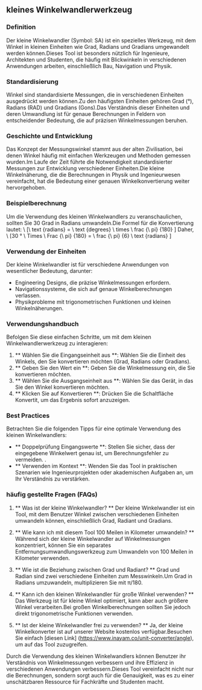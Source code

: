 ## kleines Winkelwandlerwerkzeug

### Definition
Der kleine Winkelwandler (Symbol: SA) ist ein spezielles Werkzeug, mit dem Winkel in kleinen Einheiten wie Grad, Radians und Gradians umgewandelt werden können.Dieses Tool ist besonders nützlich für Ingenieure, Architekten und Studenten, die häufig mit Blickwinkeln in verschiedenen Anwendungen arbeiten, einschließlich Bau, Navigation und Physik.

### Standardisierung
Winkel sind standardisierte Messungen, die in verschiedenen Einheiten ausgedrückt werden können.Zu den häufigsten Einheiten gehören Grad (°), Radians (RAD) und Gradians (Gons).Das Verständnis dieser Einheiten und deren Umwandlung ist für genaue Berechnungen in Feldern von entscheidender Bedeutung, die auf präzisen Winkelmessungen beruhen.

### Geschichte und Entwicklung
Das Konzept der Messungswinkel stammt aus der alten Zivilisation, bei denen Winkel häufig mit einfachen Werkzeugen und Methoden gemessen wurden.Im Laufe der Zeit führte die Notwendigkeit standardisierter Messungen zur Entwicklung verschiedener Einheiten.Die kleine Winkelnäherung, die die Berechnungen in Physik und Ingenieurwesen vereinfacht, hat die Bedeutung einer genauen Winkelkonvertierung weiter hervorgehoben.

### Beispielberechnung
Um die Verwendung des kleinen Winkelwandlers zu veranschaulichen, sollten Sie 30 Grad in Radians umwandeln.Die Formel für die Konvertierung lautet:
\ [\ text {radians} = \ text {degrees} \ times \ frac {\ pi} {180} \]
Daher,
\ [30 ° \ Times \ Frac {\ pi} {180} = \ frac {\ pi} {6} \ text {radians} \]

### Verwendung der Einheiten
Der kleine Winkelwandler ist für verschiedene Anwendungen von wesentlicher Bedeutung, darunter:
- Engineering Designs, die präzise Winkelmessungen erfordern.
- Navigationssysteme, die sich auf genaue Winkelberechnungen verlassen.
- Physikprobleme mit trigonometrischen Funktionen und kleinen Winkelnäherungen.

### Verwendungshandbuch
Befolgen Sie diese einfachen Schritte, um mit dem kleinen Winkelwandlerwerkzeug zu interagieren:
1. ** Wählen Sie die Eingangseinheit aus **: Wählen Sie die Einheit des Winkels, den Sie konvertieren möchten (Grad, Radians oder Gradians).
2. ** Geben Sie den Wert ein **: Geben Sie die Winkelmessung ein, die Sie konvertieren möchten.
3. ** Wählen Sie die Ausgangseinheit aus **: Wählen Sie das Gerät, in das Sie den Winkel konvertieren möchten.
4. ** Klicken Sie auf Konvertieren **: Drücken Sie die Schaltfläche Konvertit, um das Ergebnis sofort anzuzeigen.

### Best Practices
Betrachten Sie die folgenden Tipps für eine optimale Verwendung des kleinen Winkelwandlers:
- ** Doppelprüfung Eingangswerte **: Stellen Sie sicher, dass der eingegebene Winkelwert genau ist, um Berechnungsfehler zu vermeiden.
.
- ** Verwenden im Kontext **: Wenden Sie das Tool in praktischen Szenarien wie Ingenieurprojekten oder akademischen Aufgaben an, um Ihr Verständnis zu verstärken.

### häufig gestellte Fragen (FAQs)

1. ** Was ist der kleine Winkelwandler? **
Der kleine Winkelwandler ist ein Tool, mit dem Benutzer Winkel zwischen verschiedenen Einheiten umwandeln können, einschließlich Grad, Radiant und Gradians.

2. ** Wie kann ich mit diesem Tool 100 Meilen in Kilometer umwandeln? **
Während sich der kleine Winkelwandler auf Winkelmessungen konzentriert, können Sie ein separates Entfernungsumwandlungswerkzeug zum Umwandeln von 100 Meilen in Kilometer verwenden.

3. ** Wie ist die Beziehung zwischen Grad und Radiant? **
Grad und Radian sind zwei verschiedene Einheiten zum Messwinkeln.Um Grad in Radians umzuwandeln, multiplizieren Sie mit π/180.

4. ** Kann ich den kleinen Winkelwandler für große Winkel verwenden? **
Das Werkzeug ist für kleine Winkel optimiert, kann aber auch größere Winkel verarbeiten.Bei großen Winkelberechnungen sollten Sie jedoch direkt trigonometrische Funktionen verwenden.

5. ** Ist der kleine Winkelwandler frei zu verwenden? **
Ja, der kleine Winkelkonverter ist auf unserer Website kostenlos verfügbar.Besuchen Sie einfach [diesen Link] (https://www.inayam.co/unit-converter/angle), um auf das Tool zuzugreifen.

Durch die Verwendung des kleinen Winkelwandlers können Benutzer ihr Verständnis von Winkelmessungen verbessern und ihre Effizienz in verschiedenen Anwendungen verbessern.Dieses Tool vereinfacht nicht nur die Berechnungen, sondern sorgt auch für die Genauigkeit, was es zu einer unschätzbaren Ressource für Fachkräfte und Studenten macht.